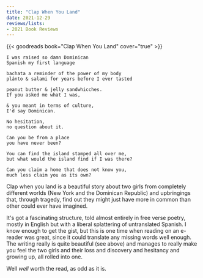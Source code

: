 ```yaml
---
title: "Clap When You Land"
date: 2021-12-29
reviews/lists:
- 2021 Book Reviews
---
```

{{< goodreads book="Clap When You Land" cover="true" >}}

    I was raised so damn Dominican
    Spanish my first language

    bachata a reminder of the power of my body
    plánto & salami for years before I ever tasted

    peanut butter & jelly sandwhicches.
    If you asked me what I was,

    & you meant in terms of culture, 
    I'd say Dominican.

    No hesitation, 
    no question about it. 

    Can you be from a place
    you have never been?

    You can find the island stamped all over me,
    but what would the island find if I was there?

    Can you claim a home that does not know you,
    much less claim you as its own?
    
Clap when you land is a beautiful story about two girls from completely different worlds (New York and the Dominican Republic) and upbringings that, through tragedy, find out they might just have more in common than other could ever have imagined.

It's got a fascinating structure, told almost entirely in free verse poetry, mostly in English but with a liberal splattering of untranslated Spanish. I know enough to get the gist, but this is one time when reading on an e-reader was great, since it could translate any missing words well enough. The writing really is quite beautiful (see above) and manages to really make you feel the two girls and their loss and discovery and hesitancy and growing up, all rolled into one.

Well *well* worth the read, as odd as it is. 
